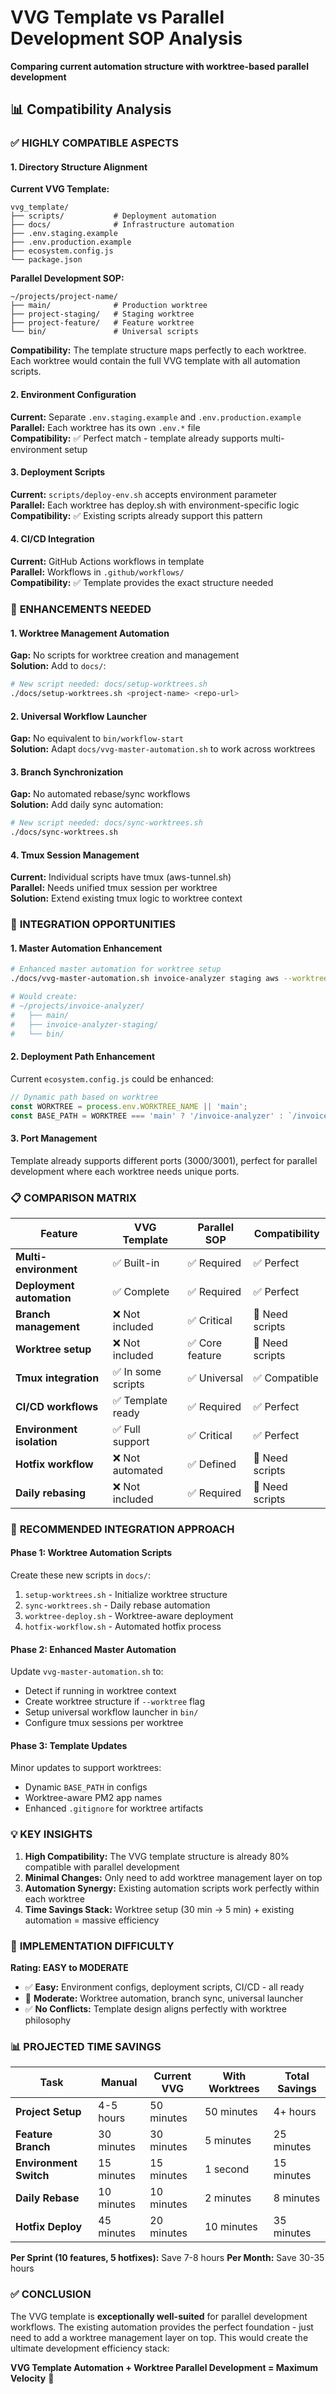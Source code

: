 # VVG Template vs Parallel Development SOP Analysis

**Comparing current automation structure with worktree-based parallel development**

## 📊 Compatibility Analysis

### ✅ **HIGHLY COMPATIBLE ASPECTS**

#### 1. **Directory Structure Alignment**
**Current VVG Template:**
```
vvg_template/
├── scripts/           # Deployment automation
├── docs/              # Infrastructure automation
├── .env.staging.example
├── .env.production.example
├── ecosystem.config.js
└── package.json
```

**Parallel Development SOP:**
```
~/projects/project-name/
├── main/              # Production worktree
├── project-staging/   # Staging worktree
├── project-feature/   # Feature worktree
└── bin/               # Universal scripts
```

**Compatibility:** The template structure maps perfectly to each worktree. Each worktree would contain the full VVG template with all automation scripts.

#### 2. **Environment Configuration**
**Current:** Separate `.env.staging.example` and `.env.production.example`  
**Parallel:** Each worktree has its own `.env.*` file  
**Compatibility:** ✅ Perfect match - template already supports multi-environment setup

#### 3. **Deployment Scripts**
**Current:** `scripts/deploy-env.sh` accepts environment parameter  
**Parallel:** Each worktree has deploy.sh with environment-specific logic  
**Compatibility:** ✅ Existing scripts already support this pattern

#### 4. **CI/CD Integration**
**Current:** GitHub Actions workflows in template  
**Parallel:** Workflows in `.github/workflows/`  
**Compatibility:** ✅ Template provides the exact structure needed

### 🔄 **ENHANCEMENTS NEEDED**

#### 1. **Worktree Management Automation**
**Gap:** No scripts for worktree creation and management  
**Solution:** Add to `docs/`:
```bash
# New script needed: docs/setup-worktrees.sh
./docs/setup-worktrees.sh <project-name> <repo-url>
```

#### 2. **Universal Workflow Launcher**
**Gap:** No equivalent to `bin/workflow-start`  
**Solution:** Adapt `docs/vvg-master-automation.sh` to work across worktrees

#### 3. **Branch Synchronization**
**Gap:** No automated rebase/sync workflows  
**Solution:** Add daily sync automation:
```bash
# New script needed: docs/sync-worktrees.sh
./docs/sync-worktrees.sh
```

#### 4. **Tmux Session Management**
**Current:** Individual scripts have tmux (aws-tunnel.sh)  
**Parallel:** Needs unified tmux session per worktree  
**Solution:** Extend existing tmux logic to worktree context

### 🚀 **INTEGRATION OPPORTUNITIES**

#### 1. **Master Automation Enhancement**
```bash
# Enhanced master automation for worktree setup
./docs/vvg-master-automation.sh invoice-analyzer staging aws --worktree

# Would create:
# ~/projects/invoice-analyzer/
#   ├── main/
#   ├── invoice-analyzer-staging/
#   └── bin/
```

#### 2. **Deployment Path Enhancement**
Current `ecosystem.config.js` could be enhanced:
```javascript
// Dynamic path based on worktree
const WORKTREE = process.env.WORKTREE_NAME || 'main';
const BASE_PATH = WORKTREE === 'main' ? '/invoice-analyzer' : `/invoice-analyzer-${WORKTREE}`;
```

#### 3. **Port Management**
Template already supports different ports (3000/3001), perfect for parallel development where each worktree needs unique ports.

### 📋 **COMPARISON MATRIX**

| Feature | VVG Template | Parallel SOP | Compatibility |
|---------|--------------|--------------|---------------|
| **Multi-environment** | ✅ Built-in | ✅ Required | ✅ Perfect |
| **Deployment automation** | ✅ Complete | ✅ Required | ✅ Perfect |
| **Branch management** | ❌ Not included | ✅ Critical | 🔄 Need scripts |
| **Worktree setup** | ❌ Not included | ✅ Core feature | 🔄 Need scripts |
| **Tmux integration** | ✅ In some scripts | ✅ Universal | ✅ Compatible |
| **CI/CD workflows** | ✅ Template ready | ✅ Required | ✅ Perfect |
| **Environment isolation** | ✅ Full support | ✅ Critical | ✅ Perfect |
| **Hotfix workflow** | ❌ Not automated | ✅ Defined | 🔄 Need scripts |
| **Daily rebasing** | ❌ Not included | ✅ Required | 🔄 Need scripts |

### 🎯 **RECOMMENDED INTEGRATION APPROACH**

#### Phase 1: Worktree Automation Scripts
Create these new scripts in `docs/`:
1. `setup-worktrees.sh` - Initialize worktree structure
2. `sync-worktrees.sh` - Daily rebase automation
3. `worktree-deploy.sh` - Worktree-aware deployment
4. `hotfix-workflow.sh` - Automated hotfix process

#### Phase 2: Enhanced Master Automation
Update `vvg-master-automation.sh` to:
- Detect if running in worktree context
- Create worktree structure if `--worktree` flag
- Setup universal workflow launcher in `bin/`
- Configure tmux sessions per worktree

#### Phase 3: Template Updates
Minor updates to support worktrees:
- Dynamic `BASE_PATH` in configs
- Worktree-aware PM2 app names
- Enhanced `.gitignore` for worktree artifacts

### 💡 **KEY INSIGHTS**

1. **High Compatibility:** The VVG template structure is already 80% compatible with parallel development
2. **Minimal Changes:** Only need to add worktree management layer on top
3. **Automation Synergy:** Existing automation scripts work perfectly within each worktree
4. **Time Savings Stack:** Worktree setup (30 min → 5 min) + existing automation = massive efficiency

### 🚦 **IMPLEMENTATION DIFFICULTY**

**Rating: EASY to MODERATE**

- ✅ **Easy:** Environment configs, deployment scripts, CI/CD - all ready
- 🔄 **Moderate:** Worktree automation, branch sync, universal launcher
- ✅ **No Conflicts:** Template design aligns perfectly with worktree philosophy

### 📊 **PROJECTED TIME SAVINGS**

| Task | Manual | Current VVG | With Worktrees | Total Savings |
|------|--------|-------------|----------------|---------------|
| **Project Setup** | 4-5 hours | 50 minutes | 50 minutes | 4+ hours |
| **Feature Branch** | 30 minutes | 30 minutes | 5 minutes | 25 minutes |
| **Environment Switch** | 15 minutes | 15 minutes | 1 second | 15 minutes |
| **Daily Rebase** | 10 minutes | 10 minutes | 2 minutes | 8 minutes |
| **Hotfix Deploy** | 45 minutes | 20 minutes | 10 minutes | 35 minutes |

**Per Sprint (10 features, 5 hotfixes):** Save 7-8 hours
**Per Month:** Save 30-35 hours

### ✅ **CONCLUSION**

The VVG template is **exceptionally well-suited** for parallel development workflows. The existing automation provides the perfect foundation - just need to add a worktree management layer on top. This would create the ultimate development efficiency stack:

**VVG Template Automation + Worktree Parallel Development = Maximum Velocity** 🚀